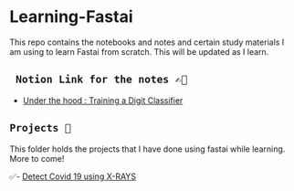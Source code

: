 # Learning-Fastai
This repo contains the notebooks and notes and certain study materials I am using to learn Fastai from scratch. This will be updated as I learn.

##  ``` Notion Link for the notes ✍🏻```
-  [Under the hood : Training a Digit Classifier](https://www.notion.so/Under-the-hood-Training-a-Digit-Classifier-8c84c3c8b556411b9381b7c1a7cd8d3e)



## ` Projects 🤖 ` 
This folder holds the projects that I have done using fastai while learning. More to come! 

✅-   [Detect Covid 19 using X-RAYS](https://github.com/ashikshafi08/Learning-Fastai/blob/main/Projects/Detect_Covid19.ipynb)
